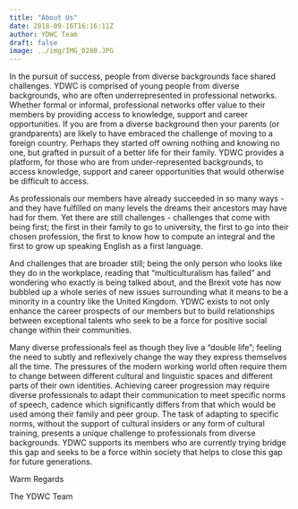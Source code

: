 ```yaml
---
title: "About Us"
date: 2018-09-16T16:16:11Z
author: YDWC Team
draft: false
image: ../img/IMG_0280.JPG
---
```

In the pursuit of success, people from diverse backgrounds face shared challenges. YDWC is comprised of young people from diverse backgrounds, who are often underrepresented in professional networks. Whether formal or informal, professional networks offer value to their members by providing access to knowledge, support and career opportunities. If you are from a diverse background then your parents (or grandparents) are likely to have embraced the challenge of moving to a foreign country. Perhaps they started off owning nothing and knowing no one, but grafted in pursuit of a better life for their family. YDWC provides a platform, for those who are from under-represented backgrounds, to access knowledge, support and career opportunities that would otherwise be difficult to access.

As professionals our members have already succeeded in so many way­­­s - and they have fulfilled on many levels the dreams their ancestors may have had for them. Yet there are still challenges - challenges that come with being first; the first in their family to go to university, the first to go into their chosen profession, the first to know how to compute an integral and the first to grow up speaking English as a first language.

And challenges that are broader still; being the only person who looks like they do in the workplace, reading that “multiculturalism has failed” and wondering who exactly is being talked about, and the Brexit vote has now bubbled up a whole series of new issues surrounding what it means to be a minority in a country like the United Kingdom. YDWC exists to not only enhance the career prospects of our members but to build relationships between exceptional talents who seek to be a force for positive social change within their communities.

Many diverse professionals feel as though they live a “double life”; feeling the need to subtly and reflexively change the way they express themselves all the time. The pressures of the modern working world often require them to change between different cultural and linguistic spaces and different parts of their own identities. Achieving career progression may require diverse professionals to adapt their communication to meet specific norms of speech, cadence which significantly differs from that which would be used among their family and peer group. The task of adapting to specific norms, without the support of cultural insiders or any form of cultural training, presents a unique challenge to professionals from diverse backgrounds. YDWC supports its members who are currently trying bridge this gap and seeks to be a force within society that helps to close this gap for future generations.

Warm Regards

The YDWC Team